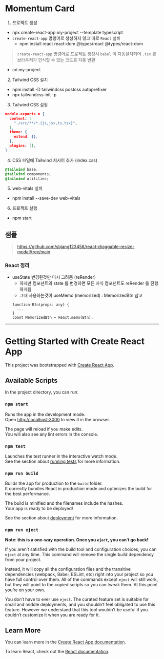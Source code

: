 # Momentum Card
1. 프로젝트 생성
- npx create-react-app my-project --template typescript
- `create-react-app` 명령어로 생성하지 않고 따로 `React` 설치
  - npm install react react-dom @types/react @types/react-dom
> `create-react-app` 명령어로 프로젝트 생성시 `babel` 이 자동설치되어 `.tsx` 를 브라우저가 인식할 수 있는 코드로 자동 변환
- cd my-project

2. Tailwind CSS 설치
- npm install -D tailwindcss postcss autoprefixer
- npx tailwindcss init -p

3.  Tailwind CSS 설정
``` json
module.exports = {
  content: [
    "./src/**/*.{js,jsx,ts,tsx}",
  ],
  theme: {
    extend: {},
  },
  plugins: [],
}
```

4. CSS 파일에 Tailwind 지시어 추가 (index.css)
``` css
@tailwind base;
@tailwind components;
@tailwind utilities;
```

5. web-vitals 설치
- npm install --save-dev web-vitals

6. 프로젝트 실행
- npm start

## 샘플
> https://github.com/sbjang123456/react-draggable-resize-modal/tree/main

### React 정리
* useState 변경된것만 다시 그려줌 (reRender)
  * 하지만 컴포넌트의 state 를 변경하면 모든 자식 컴포넌트도 reRender 를 진행하게됨
  * 그때 사용하는것이 useMemo (memorized) : MemorizedBtn 참고
  ```tsx
  function Btn(props: any) {
    ...
  }
  const MemorizedBtn = React.memo(Btn);
  ```
***

# Getting Started with Create React App

This project was bootstrapped with [Create React App](https://github.com/facebook/create-react-app).

## Available Scripts

In the project directory, you can run:

### `npm start`

Runs the app in the development mode.\
Open [http://localhost:3000](http://localhost:3000) to view it in the browser.

The page will reload if you make edits.\
You will also see any lint errors in the console.

### `npm test`

Launches the test runner in the interactive watch mode.\
See the section about [running tests](https://facebook.github.io/create-react-app/docs/running-tests) for more information.

### `npm run build`

Builds the app for production to the `build` folder.\
It correctly bundles React in production mode and optimizes the build for the best performance.

The build is minified and the filenames include the hashes.\
Your app is ready to be deployed!

See the section about [deployment](https://facebook.github.io/create-react-app/docs/deployment) for more information.

### `npm run eject`

**Note: this is a one-way operation. Once you `eject`, you can’t go back!**

If you aren’t satisfied with the build tool and configuration choices, you can `eject` at any time. This command will remove the single build dependency from your project.

Instead, it will copy all the configuration files and the transitive dependencies (webpack, Babel, ESLint, etc) right into your project so you have full control over them. All of the commands except `eject` will still work, but they will point to the copied scripts so you can tweak them. At this point you’re on your own.

You don’t have to ever use `eject`. The curated feature set is suitable for small and middle deployments, and you shouldn’t feel obligated to use this feature. However we understand that this tool wouldn’t be useful if you couldn’t customize it when you are ready for it.

## Learn More

You can learn more in the [Create React App documentation](https://facebook.github.io/create-react-app/docs/getting-started).

To learn React, check out the [React documentation](https://reactjs.org/).
